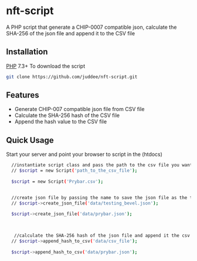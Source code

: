 # nft-script
A PHP script that generate a CHIP-0007 compatible json, calculate the SHA-256 of the json file and append it to the CSV file 
## Installation
[PHP](https://php.net) 7.3+
To download the script 
```bash
git clone https://github.com/juddee/nft-script.git
```
## Features
* Generate CHIP-007 compatible json file from CSV file
* Calculate the SHA-256 hash of the CSV file
* Append the hash value to the CSV file

## Quick Usage
Start your server and point your browser to script in the (htdocs)
```bash
  //instantiate script class and pass the path to the csv file you want to work with
  // $script = new Script('path_to_the_csv_file');
  
  $script = new Script('Prybar.csv');

  
  //create json file by passing the name to save the json file as the the folder to save it to
  // $script->create_json_file('data/testing_bevel.json');
  
  $script->create_json_file('data/prybar.json');

  
  
   //calculate the SHA-256 hash of the json file and append it the csv file
  // $script->append_hash_to_csv('data/csv_file');
  
  $script->append_hash_to_csv('data/prybar.json');
  
  
```
